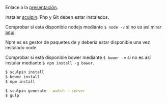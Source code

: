 
Enlace a la [presentación]().

Instalar [sculpin](https://sculpin.io/getstarted/). Php y Git deben estar instalados.

Comprobar si esta disponible nodejs mediante `$ node -v` si no es así mirar [aquí](https://github.com/joyent/node/wiki/Installation).

Npm es es gestor de paquetes de y debería estar disponible una vez instalado node.

Comprobar si está disponible bower mediante `$ bower -v` si no es así instalar mediante `$ npm install -g bower`.

```sh
$ sculpin install
$ bower install
$ npm install

$ sculpin generate --watch --server
$ gulp
```

